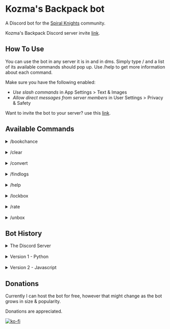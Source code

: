 # Kozma's Backpack bot
A Discord bot for the [Spiral Knights](https://store.steampowered.com/app/99900/Spiral_Knights/) community.

Kozma's Backpack Discord server invite [link](https://discord.gg/nGW89SHHj3).

## How To Use
You can use the bot in any server it is in and in dms. Simply type / and a list of its available commands should pop up. Use /help to get more information about each command.

Make sure you have the following enabled:
- *Use slash commands* in App Settings > Text & Images
- *Allow direct messages from server members* in User Settings > Privacy & Safety

Want to invite the bot to your server? use this [link](https://discord.com/api/oauth2/authorize?client_id=898505614404235266&permissions=66560&scope=bot%20applications.commands).

## Available Commands
<details>
<summary>/bookchance</summary>
  
<br>This command will tell you how bad your luck has been or if you should have played the lottery instead of farming for the Book of Dark Rituals.
</details>

<br>
<details>
<summary>/clear</summary>
  
<br>Don't want to see all previous messages the bot has sent you from /findlogs? Then this command has you covered! it will delete all the messages the bot has sent you.
</details>

<br>
<details>
<summary>/convert</summary>
  
<br>Negotiating a trade but the other person only has crowns (or energy)? Use /convert to quickly find out how much you should ask from the other person to complete the transaction.
</details>

<br>
<details>
<summary>/findlogs</summary>

<br>This is the command this bot even exists. Saw someone advertising an item but don't know how much you should offer? Or did see you something interesting on the auction house and don't know if you should buy it to ~~hoard for months until it gets rerun~~ resell for more? Then /findlogs is here for you! This command will search through our 20k+ tradelogs for the most recent known transactions where the item was a part of.<br>

Extra options:<br>
- *months* ~ By default the bot only looks in the past 6 months but you can extend this period through the *months* option.<br>
- *variants* ~ When looking for equipment and certain color themes the bot automatically looks for items of that equipment's family tree or color themes of similar value. You can disable this through the *variants* option.<br>

Qol implementations:<br>
- The bot automatically swaps ctr & asi uvs to return both options when searching.<br>
- The command is **not** case sensitive.<br>
- Certain symbols like - & ' are ignored when using the command.
</details>

<br>
<details>
<summary>/help</summary>

<br>Get a short explanation for each functioning command.
</details>

<br>
<details>
<summary>/lockbox</summary>

<br>Learn more about lockboxes and their rewards.<br>

This command has 3 options:
- *boxes* ~ This option lets you select a lockbox so you can see the possible rewards.<br>
- *slime* ~ Enter a slime box code (QQQ for example) to discover if that box can drop a special color themed box.<br>
- *item* ~ Curious what lockbox drops your item? With this option you can find out which box drops your item and the chance the dropchance.
</details>

<br>
<details>
<summary>/rate</summary>

<br>Get the current crowns per energy conversion rate.
</details>

<br>
<details>
<summary>/unbox</summary>

<br>Open prizeboxes & lockboxes free of charge!
</details>


## Bot History
<details>
<summary>The Discord Server</summary>
  
<br>Before reading the bot's history it is important you know what it was created for. In September 2020 I and 2 others came together with an idea to help the Spiral Knights trading scene. We have essentialy created a discord based database of Auction House sales & player held trades. This with the goal to level the playing field, giving everyone the same information so they can make educated decisions when negotiating prices with eachother. Every post has the item name written out but searching for an item didn't give the experience I wanted.
</details>

<br>
<details>
<summary>Version 1 - Python</summary>
  
<br>On 23/08/2021 I got the idea to reinvent the discord search function. As I had barely any experience in coding I contacted a [friend](https://github.com/ultrongr) who I knew had some experience with Discord bots. Soon after we had a first working version. No optimisation, poorly written variables & a spamfest of messages each time we used it. The weeks after that the bot only improved. We figured out how to use embeds, dm the command user, delete bot messages etc. The biggest improvement was making the bot only look in specific channels as prior to implementing this, the bot just went through each channel looking for matches. Besides finding an item the bot gained some other functionalities. We added a command to convert your crowns into energy and vice versa which uses the latest crown per energy value. And a command that gave information about lockbox contents and their percentages. As I learned python through working on this bot I was able to implement small improvements on older code along the way. This bot was built using [Discord.py](https://discordpy.readthedocs.io/en/stable/) and reacted based on seeing a certain string. The latest version of the python bot can be found [here](https://replit.com/@ellilglor/Kozmapy#main.py).
</details>

<br>
<details>
<summary>Version 2 - Javascript</summary>
  
<br>For a school assignment I had the task to create both a front-end & back-end api for an idea/project of my choice. I decided to recreate the functionality of searching through the tradelogs as a website. However as this project required javascript I was forced to recreate the bot in Javascript, [Discord.Js](https://discord.js.org/#/) to be specific. When starting on this version of the bot I decided to get it right first time and started learning slash commands instead of working with prefixes. Currently the website and api part of the project are on hold as I have other priorities but I hope to eventually finish those and make them available to the public. Besides the functionalities of the python bot this version already has an unbox simulator built in with more ideas planned. One big improvement over version 1 is that this bot works in any channel & server and works in dms with the bot. For a list of all available commands check the commands section!
</details>


## Donations
Currently I can host the bot for free, however that might change as the bot grows in size & popularity.

Donations are appreciated.

[![ko-fi](https://www.ko-fi.com/img/githubbutton_sm.svg)](https://ko-fi.com/ellilglor)